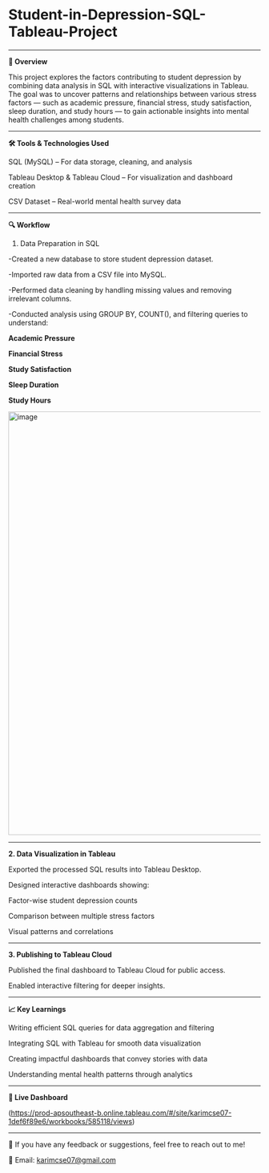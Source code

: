 # Student-in-Depression-SQL-Tableau-Project
---
**📌 Overview**

This project explores the factors contributing to student depression by combining data analysis in SQL with interactive visualizations in Tableau.
The goal was to uncover patterns and relationships between various stress factors — such as academic pressure, financial stress, study satisfaction, sleep duration, and study hours — to gain actionable insights into mental health challenges among students.

---

**🛠 Tools & Technologies Used**

SQL (MySQL) – For data storage, cleaning, and analysis

Tableau Desktop & Tableau Cloud – For visualization and dashboard creation

CSV Dataset – Real-world mental health survey data

---

**🔍 Workflow**

1. Data Preparation in SQL

-Created a new database to store student depression dataset.

-Imported raw data from a CSV file into MySQL.

-Performed data cleaning by handling missing values and removing irrelevant columns.

-Conducted analysis using GROUP BY, COUNT(), and filtering queries to understand:

**Academic Pressure**

**Financial Stress**

**Study Satisfaction**

**Sleep Duration**

**Study Hours**

<img width="1367" height="845" alt="image" src="https://github.com/user-attachments/assets/a96870f8-face-4f53-9bc8-7d7df1b7bfef" />

---

**2. Data Visualization in Tableau**

Exported the processed SQL results into Tableau Desktop.

Designed interactive dashboards showing:

Factor-wise student depression counts

Comparison between multiple stress factors

Visual patterns and correlations

---

**3. Publishing to Tableau Cloud**

Published the final dashboard to Tableau Cloud for public access.

Enabled interactive filtering for deeper insights.

---

**📈 Key Learnings**

Writing efficient SQL queries for data aggregation and filtering

Integrating SQL with Tableau for smooth data visualization

Creating impactful dashboards that convey stories with data

Understanding mental health patterns through analytics

---

**🔗 Live Dashboard**

(https://prod-apsoutheast-b.online.tableau.com/#/site/karimcse07-1def6f89e6/workbooks/585118/views)

---

💬 If you have any feedback or suggestions, feel free to reach out to me!

📧 Email: karimcse07@gmail.com


